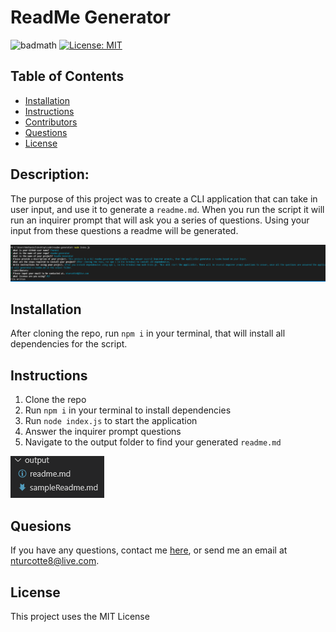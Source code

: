 
 # ReadMe Generator
![badmath](https://img.shields.io/github/repo-size/s/s)
[![License: MIT](https://img.shields.io/badge/License-MIT-yellow.svg)](https://opensource.org/licenses/MIT)
 ## Table of Contents
* [Installation](#installation)
* [Instructions](#instructions)
* [Contributors](#contributors)
* [Questions](#questions)
* [License](#license)

## Description:
The purpose of this project was to create a CLI application that can take in user input, and use it to generate a `readme.md`. When you run the script it will run an inquirer prompt that will ask you a series of questions. Using your input from these questions a readme will be generated.

![inquirer prompts](./images/inquirer-prompt.png)

## Installation
After cloning the repo, run `npm i` in your terminal, that will install all dependencies for the script.

## Instructions
1. Clone the repo
2. Run `npm i` in your terminal to install dependencies
3. Run `node index.js` to start the application
4. Answer the inquirer prompt questions
5. Navigate to the output folder to find your generated `readme.md`

![readme location](./images/readme-location.png)

## Quesions
If you have any questions, contact me <a href="https://github.com/TheHebi" target="_blank">here</a>, or send me an email at nturcotte8@live.com.

## License 
 This project uses the MIT License
